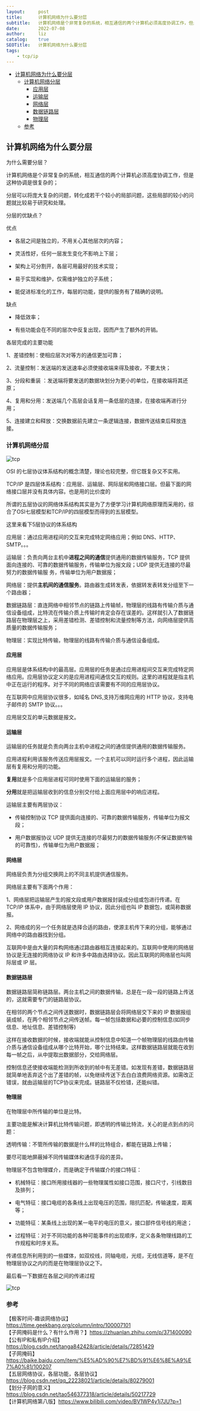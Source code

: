 ```yaml
---
layout:     post
title:      计算机网络为什么要分层
subtitle:   计算机网络是个非常复杂的系统，相互通信的两个计算机必须高度协调工作，但是这种协调是很复杂的，分层可以将庞大复杂的问题，转化成若干个较小的局部问题，这些局部的较小的问题就比较易于研究和处理。  
date:       2022-07-08
author:     liz
catalog:    true
SEOTitle:   计算机网络为什么要分层
tags:
    - tcp/ip
---
```


<!-- START doctoc generated TOC please keep comment here to allow auto update -->
<!-- DON'T EDIT THIS SECTION, INSTEAD RE-RUN doctoc TO UPDATE -->

- [计算机网络为什么要分层](#%E8%AE%A1%E7%AE%97%E6%9C%BA%E7%BD%91%E7%BB%9C%E4%B8%BA%E4%BB%80%E4%B9%88%E8%A6%81%E5%88%86%E5%B1%82)
  - [计算机网络分层](#%E8%AE%A1%E7%AE%97%E6%9C%BA%E7%BD%91%E7%BB%9C%E5%88%86%E5%B1%82)
    - [应用层](#%E5%BA%94%E7%94%A8%E5%B1%82)
    - [运输层](#%E8%BF%90%E8%BE%93%E5%B1%82)
    - [网络层](#%E7%BD%91%E7%BB%9C%E5%B1%82)
    - [数据链路层](#%E6%95%B0%E6%8D%AE%E9%93%BE%E8%B7%AF%E5%B1%82)
    - [物理层](#%E7%89%A9%E7%90%86%E5%B1%82)
  - [参考](#%E5%8F%82%E8%80%83)

<!-- END doctoc generated TOC please keep comment here to allow auto update -->

## 计算机网络为什么要分层

为什么需要分层？

计算机网络是个非常复杂的系统，相互通信的两个计算机必须高度协调工作，但是这种协调是很复杂的；

分层可以将庞大复杂的问题，转化成若干个较小的局部问题，这些局部的较小的问题就比较易于研究和处理。

分层的优缺点？

优点

- 各层之间是独立的，不用关心其他层次的内容；

- 灵活性好，任何一层发生变化不影响上下层；

- 架构上可分割开，各层可用最好的技术实现；

- 易于实现和维护，仅需维护独立的子系统；

- 能促进标准化的工作，每层的功能，提供的服务有了精确的说明。

缺点

- 降低效率；

- 有些功能会在不同的层次中反复出现，因而产生了额外的开销。

各层完成的主要功能

1、差错控制：使相应层次对等⽅的通信更加可靠；

2、流量控制：发送端的发送速率必须使接收端来得及接收，不要太快；

3、分段和重装 ：发送端将要发送的数据块划分为更⼩的单位，在接收端将其还原；

4、复⽤和分⽤：发送端⼏个⾼层会话复⽤⼀条低层的连接，在接收端再进⾏分⽤；

5、连接建⽴和释放：交换数据前先建⽴⼀条逻辑连接，数据传送结束后释放连接。

### 计算机网络分层

<img src="/img/ip/tcp-class-9.jpg"  alt="tcp" />  

OSI 的七层协议体系结构的概念清楚，理论也较完整，但它既复杂⼜不实⽤。

TCP/IP 是四层体系结构：应⽤层、运输层、⽹际层和⽹络接⼝层。但最下⾯的⽹络接⼝层并没有具体内容。也是用的比价度的

所谓的五层协议的网络体系结构其实是为了方便学习计算机网络原理而采用的，综合了OSI七层模型和TCP/IP的四层模型而得到的五层模型。

这里来看下5层协议的体系结构

应用层：通过应⽤进程间的交互来完成特定⽹络应⽤；例如 DNS、HTTP、SMTP。。。

运输层：负责向两台主机中**进程之间的通信**提供通⽤的数据传输服务，TCP 提供⾯向连接的、可靠的数据传输服务，传输单位为报⽂段；UDP 提供⽆连接的尽最努⼒的数据传输服 务，传输单位为⽤户数据报；

网络层：提供**主机间的通信服务**。路由器⽣成转发表，依据转发表转发分组⾄下⼀个路由器；

数据链路层：直连⽹络中相邻节点的链路上传输帧，物理层的线路有传输介质与通信设备组成，比特流在传输介质上传输时肯定会存在误差的。这样就引入了数据链路层在物理层之上，采用差错检测、差错控制和流量控制等方法，向网络层提供高质量的数据传输服务；

物理层：实现比特传输，物理层的线路有传输介质与通信设备组成。

#### 应用层

应用层是体系结构中的最高层。应用层的任务是通过应用进程间交互来完成特定网络应用。应用层协议定义的是应用进程间通信交互的规则。这里的进程就是指主机中正在运行的程序。对于不同的网络应该需要有不同的应用层协议。

在互联网中应用层协议很多，如域名 DNS,支持万维网应用的 HTTP 协议，支持电子邮件的 SMTP 协议。。。

应用层交互的单元数据是报文。

#### 运输层

运输层的任务就是负责向两台主机中进程之间的通信提供通用的数据传输服务。

应用进程利用该服务传送应用层报文。一个主机可以同时运行多个进程，因此运输层有复用和分用的功能。

**复用**就是多个应用层进程可同时使用下面的运输层的服务；

**分用**就是把运输层收到的信息分别交付给上面应用层中的响应进程。

运输层主要有两层协议：

- 传输控制协议 TCP 提供⾯向连接的、可靠的数据传输服务，传输单位为报⽂段；

- 用户数据报协议 UDP 提供⽆连接的尽最努⼒的数据传输服务(不保证数据传输的可靠性)，传输单位为⽤户数据报；

#### 网络层

网络层负责为分组交换网上的不同主机提供通信服务。

网络层主要有下面两个作用：

1、网络层把运输层产生的报文段或用户数据报封装成分组或包进行传递。在 TCP/IP 体系中，由于网络层使用 IP 协议，因此分组也叫 IP 数据包，或简称数据报。

2、网络成的另一个任务就是选择合适的路由，使源主机传下来的分组，能够通过网络中的路由器找到分组。

互联网中是由大量的异构网络通过路由器相互连接起来的。互联网中使用的网络层协议是无连接的网络协议 IP 和许多中路由选择协议。因此互联网的网络层也叫网际层或 IP 层。

#### 数据链路层

数据链路层简称链路层。两台主机之间的数据传输，总是在一段一段的链路上传送的，这就需要专门的链路层协议。

在相邻的两个节点之间传送数据时，数据链路层会将网络层交下来的 IP 数据报组装成帧，在两个相邻节点之间传送帧。每一帧包括数据和必要的控制信息(如同步信息、地址信息、差错控制等)

这样在接收数据的时候，接收端就能从控制信息中知道一个帧物理层的线路由传输介质与通信设备组成从哪个比特开始，哪个比特结束。这样数据链路层就能在收到每一帧之后，从中提取出数据部分，交给网络层。

控制信息还使接收端能检测到所收到的帧中有无差错。如发现有差错，数据链路层就简单地丢弃这个出了差错的帧，以免继续传送下去白白浪费网络资源。如需改正错误，就由运输层的TCP协议来完成。链路层不仅检错，还能纠错。

#### 物理层

在物理层中所传输的单位是比特。

主要功能是解决计算机比特传输问题，即透明的传输比特流，关心的是点到点的问题：

透明传输：不管所传输的数据是什么样的比特组合，都能在链路上传输；

要尽可能地屏蔽掉不同传输媒体和通信手段的差异。

物理层不包含物理媒介，而是确定于传输媒介的接口特征：

- 机械特征：接口所用接线器的一些物理属性如接口范围，接口尺寸，引线数目及排列；

- 电气特征：接口电缆的各条线上出现电压的范围，阻抗匹配，传输速度，距离等；

- 功能特征：某条线上出现的某一电平的电压的意义，接口部件信号线的用途；

- 过程特征：对于不同功能的各种可能事件的出现顺序，定义各条物理线路的工作规程和时序关系。

传递信息所利用到的一些媒体，如双绞线，同轴电缆，光缆，无线信道等，是不在物理层协议之内的而是在物理层协议之下。

最后看一下数据在各层之间的传递过程

<img src="/img/ip/ip-class-9.jpg"  alt="tcp" />  

### 参考

【极客时间-趣谈网络协议】https://time.geekbang.org/column/intro/100007101  
【子网掩码是什么？有什么作用？】https://zhuanlan.zhihu.com/p/371400090    
【公有IP和私有IP介绍】https://blog.csdn.net/tanga842428/article/details/72851429  
【子网掩码】https://baike.baidu.com/item/%E5%AD%90%E7%BD%91%E6%8E%A9%E7%A0%81/100207  
【五层网络协议，各层功能，各层协议】https://blog.csdn.net/qq_22238021/article/details/80279001  
【划分子网的意义】https://blog.csdn.net/tao546377318/article/details/50217729   
【计算机网络第八版】https://www.bilibili.com/video/BV1WP4y1j7JU?p=1  



